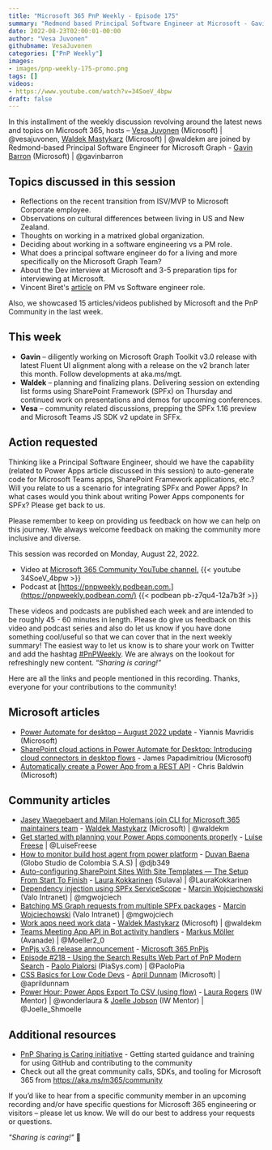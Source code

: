 ```yaml
---
title: "Microsoft 365 PnP Weekly - Episode 175"
summary: "Redmond based Principal Software Engineer at Microsoft - Gavin Barron, joins Microsoft’s Vesa Juvonen and Waldek Mastykarz to reflect on interviewing and joining the Microsoft Graph team, the principal’s role and the latest 15 articles/videos from Microsoft/Community this week."
date: 2022-08-23T02:00:01-00:00
author: "Vesa Juvonen"
githubname: VesaJuvonen
categories: ["PnP Weekly"]
images:
- images/pnp-weekly-175-promo.png
tags: []
videos:
- https://www.youtube.com/watch?v=34SoeV_4bpw
draft: false
---
```


In this installment of the weekly discussion revolving around the latest news and topics on Microsoft 365, hosts – [Vesa Juvonen](https://twitter.com/vesajuvonen) (Microsoft) \| @vesajuvonen, [Waldek Mastykarz](https://twitter.com/waldekm) (Microsoft) \| @waldekm are joined by Redmond-based Principal Software Engineer for Microsoft Graph - [Gavin Barron](https://twitter.com/gavinbarron) (Microsoft) \| @gavinbarron

## Topics discussed in this session

* Reflections on the recent transition from ISV/MVP to Microsoft Corporate employee.
* Observations on cultural differences between living in US and New Zealand.
* Thoughts on working in a matrixed global organization.
* Deciding about working in a software engineering vs a PM role.
* What does a principal software engineer do for a living and more specifically on the Microsoft Graph Team?
* About the Dev interview at Microsoft and 3-5 preparation tips for interviewing at Microsoft.
* Vincent Biret's [article](https://baywet.github.io/pm-experience-dev-sdk/) on PM vs Software engineer role.

Also, we showcased 15 articles/videos published by Microsoft and the PnP Community in the last week.

## This week

* **Gavin** – diligently working on Microsoft Graph Toolkit v3.0 release with latest Fluent UI alignment along with a release on the v2 branch later this month. Follow developments at aka.ms/mgt.
* **Waldek** – planning and finalizing plans. Delivering session on extending list forms using SharePoint Framework (SPFx) on Thursday and continued work on presentations and demos for upcoming conferences.
* **Vesa** – community related discussions, prepping the SPFx 1.16 preview and Microsoft Teams JS SDK v2 update in SFFx.

## Action requested

Thinking like a Principal Software Engineer, should we have the capability (related to Power Apps article discussed in this session) to auto-generate code for Microsoft Teams apps, SharePoint Framework applications, etc.? Will you relate to us a scenario for integrating SPFx and Power Apps? In what cases would you think about writing Power Apps components for SPFx? Please get back to us.

Please remember to keep on providing us feedback on how we can help on this journey. We always welcome feedback on making the community more inclusive and diverse.

This session was recorded on Monday, August 22, 2022.

*   Video at [Microsoft 365 Community YouTube channel.](https://aka.ms/m365pnp-videos)
    {{< youtube 34SoeV_4bpw >}}
*   Podcast at [https://pnpweekly.podbean.com.](https://pnpweekly.podbean.com/)
    {{< podbean pb-z7qu4-12a7b3f >}}

These videos and podcasts are published each week and are intended to be roughly 45 - 60 minutes in length.  Please do give us feedback on this video and podcast series and also do let us know if you have done something cool/useful so that we can cover that in the next weekly summary! The easiest way to let us know is to share your work on Twitter and add the hashtag [#PnPWeekly](https://twitter.com/search?q=%23pnpweekly). We are always on the lookout for refreshingly new content. “_Sharing is caring!”_

Here are all the links and people mentioned in this recording. Thanks, everyone for your contributions to the community!

## Microsoft articles

* [Power Automate for desktop – August 2022 update](https://powerautomate.microsoft.com/blog/power-automate-for-desktop-august-2022-update/) - Yiannis Mavridis (Microsoft)
* [SharePoint cloud actions in Power Automate for Desktop: Introducing cloud connectors in desktop flows](https://powerautomate.microsoft.com/blog/preview-of-sharepoint-cloud-actions-in-power-automate-for-desktop-introducing-cloud-connectors-in-desktop-flows/) - James Papadimitriou (Microsoft)
* [Automatically create a Power App from a REST API](https://powerapps.microsoft.com/blog/automatically-create-a-power-app-from-a-rest-api/) - Chris Baldwin (Microsoft)

## Community articles

* [Jasey Waegebaert and Milan Holemans join CLI for Microsoft 365 maintainers team](https://pnp.github.io/blog/cli-for-microsoft-365/new-maintainers-2022-2/) - [Waldek Mastykarz](https://twitter.com/waldekm) (Microsoft) | @waldekm
* [Get started with planning your Power Apps components properly](https://pnp.github.io/blog/post/how-to-get-started-with-planning-your-powerapps-components-properly/) - [Luise Freese](https://twitter.com/LuiseFreese) | @LuiseFreese
* [How to monitor build host agent from power platform](https://pnp.github.io/blog/post/how-to-monitor-build-host-agent-from-power-platform/) - [Duvan Baena](https://twitter.com/djb349) (Globo Studio de Colombia S.A.S) | @djb349
* [Auto-configuring SharePoint Sites With Site Templates — The Setup From Start To Finish](https://laurakokkarinen.com/auto-configuring-sharepoint-sites-with-site-templates-the-setup-from-start-to-finish/) - [Laura Kokkarinen](https://twitter.com/LauraKokkarinen) (Sulava) | @LauraKokkarinen
* [Dependency injection using SPFx ServiceScope](https://mgwdevcom.wordpress.com/2022/08/15/dependency-injection-using-spfx-servicescope/) - [Marcin Wojciechowski](https://twitter.com/mgwojciech) (Valo Intranet) | @mgwojciech
* [Batching MS Graph requests from multiple SPFx packages](https://mgwdevcom.wordpress.com/2022/08/17/batching-ms-graph-requests-from-multiple-spfx-packages/) - [Marcin Wojciechowski](https://twitter.com/mgwojciech) (Valo Intranet) | @mgwojciech
* [Work apps need work data](https://blog.mastykarz.nl/work-apps-work-data/) - [Waldek Mastykarz](https://twitter.com/waldekm) (Microsoft) | @waldekm
* [Teams Meeting App API in Bot activity handlers](https://mmsharepoint.wordpress.com/2022/08/17/teams-meeting-app-api-in-bot-activity-handlers/) - [Markus Möller](https://twitter.com/Moeller2_0) (Avanade) | @Moeller2_0
* [PnPjs v3.6 release announcement](https://twitter.com/m365pnpjs/status/1559552704808198146) - [Microsoft 365 PnPjs](https://pnp.github.io/pnpjs/)
* [Episode #218 - Using the Search Results Web Part of PnP Modern Search](https://www.youtube.com/watch?v=StrblWJlYsU) - [Paolo Pialorsi](https://twitter.com/PaoloPia) (PiaSys.com) | @PaoloPia
* [CSS Basics for Low Code Devs](https://www.youtube.com/watch?v=KyFN-Mx7JiE) - [April Dunnam](https://twitter.com/aprildunnam) (Microsoft) | @aprildunnam
* [Power Hour: Power Apps Export To CSV (using flow)](https://www.youtube.com/watch?v=imfiwKUTsJ4) - [Laura Rogers](https://twitter.com/WonderLaura) (IW Mentor) | @wonderlaura & [Joelle Jobson](https://twitter.com/Joelle_Shmoelle) (IW Mentor) | @Joelle_Shmoelle


## Additional resources

* [PnP Sharing is Caring initiative](https://aka.ms/sharing-is-caring) - Getting started guidance and training for using GitHub and contributing to the community
* Check out all the great community calls, SDKs, and tooling for Microsoft 365 from <https://aka.ms/m365/community>

If you’d like to hear from a specific community member in an upcoming recording and/or have specific questions for Microsoft 365 engineering or visitors – please let us know. We will do our best to address your requests or questions.

_"Sharing is caring!"_ 🧡
